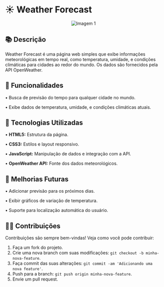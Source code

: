 # ☀️ Weather Forecast

<div style="display: flex; justify-content: space-around;">
    <img src="https://github.com/user-attachments/assets/ece04385-160f-4380-9e00-60e0a38d9922" alt="Imagem 1" >
</div>



## 📚 Descrição

Weather Forecast é uma página web simples que exibe informações meteorológicas em tempo real, como temperatura, umidade, e condições climáticas para cidades ao redor do mundo. Os dados são fornecidos pela API OpenWeather.

## 🔗 Funcionalidades

• Busca de previsão do tempo para qualquer cidade no mundo.

• Exibe dados de temperatura, umidade, e condições climáticas atuais.


## 🔧 Tecnologias Utilizadas

• **HTML5:** Estrutura da página.

• **CSS3:** Estilos e layout responsivo.

• **JavaScript:** Manipulação de dados e integração com a API.

• **OpenWeather API:** Fonte dos dados meteorológicos.

## 🚀 Melhorias Futuras

• Adicionar previsão para os próximos dias.

• Exibir gráficos de variação de temperatura.

• Suporte para localização automática do usuário.

## 👩‍💻 Contribuições

Contribuições são sempre bem-vindas! Veja como você pode contribuir:

1. Faça um fork do projeto.
2. Crie uma nova branch com suas modificações: `git checkout -b minha-nova-feature`.
3. Faça commit das suas alterações: `git commit -am 'Adicionando uma nova feature'`.
4. Push para a branch: `git push origin minha-nova-feature`.
5. Envie um pull request.
          
